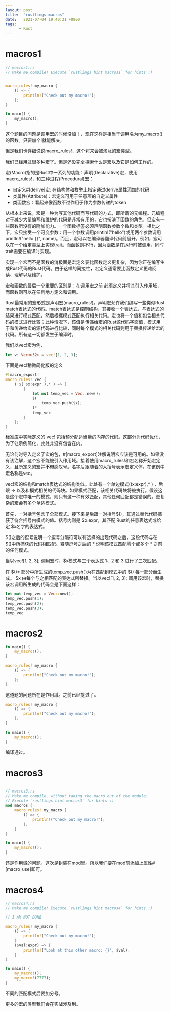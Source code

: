 ```yaml
---
layout: post
title:  "rustlings-macros"
date:   2021-07-04 19:40:31 +0800
tags:
      - Rust
---
```

# macros1
```rust
// macros1.rs
// Make me compile! Execute `rustlings hint macros1` for hints :)


macro_rules! my_macro {
    () => {
        println!("Check out my macro!");
    };
}

fn main() {
    my_macro();
}

```

这个题目的问题是调用宏的时候没加！，现在这样是相当于调用名为my_macro()的函数。只要加个!就能解决。

但是我们也详细说说macro_rules!，这个将来会被淘汰的宏类型。

我们已经用过很多种宏了。但是还没完全探索什么是宏以及它是如何工作的。

宏(Macro)指的是Rust中一系列的功能：声明(Declarative)宏，使用 macro_rules!，和三种过程(Procedural)宏：

* 自定义#[derive]宏: 在结构体和枚举上指定通过derive属性添加的代码
* 类属性(Attribute)：宏定义可用于任意项的自定义属性
* 类函数宏：看起来像函数不过作用于作为参数传递的token

从根本上来说，宏是一种为写其他代码而写代码的方式，即所谓的元编程。元编程对于减少大量编写和维护的代码是非常有用的，它也扮演了函数的角色。但宏有一些函数所没有的附加能力。一个函数标签必须声明函数参数个数和类型。相比之下，宏只接受一个可变参数：用一个参数调用println!("hello")或用两个参数调用println!("hello {}", name)。而且，宏可以在编译器翻译代码前展开，例如，宏可以在一个给定类型上实现trait。而函数则不行，因为函数是在运行时被调用，同时trait需要在编译时实现。

实现一个宏而不是函数的消极面是宏定义要比函数定义更复杂，因为你正在编写生成Rust代码的Rust代码。由于这样的间接性，宏定义通常要比函数定义更难阅读、理解以及维护。

宏和函数的最后一个重要的区别是：在调用宏之前 必须定义并将其引入作用域，而函数则可以在任何地方定义和调用。

Rust最常用的宏形式是声明宏(macro_rules!)。声明宏允许我们编写一些类似Rust match表达式的代码。match表达式是控制结构，其接收一个表达式，与表达式的结果进行模式匹配，然后根据模式匹配执行相关代码。宏也将一个值和包含相关代码的模式进行比较；此种情况下，该值是传递给宏的Rust源代码字面值，模式用于和传递给宏的源代码进行比较，同时每个模式的相关代码则用于替换传递给宏的代码。所有这一切都发生于编译时。

我们以vec!宏为例，
```rust
let v: Vec<u32> = vec![1, 2, 3];
```

下面是vec!稍微简化版的定义
```rust
#[macro_export]
macro_rules! vec {
    ( $( $x:expr ),* ) => {
        {
            let mut temp_vec = Vec::new();
            $(
                temp_vec.push($x);
            )*
            temp_vec
        }
    };
}
```

标准库中实际定义的 vec! 包括预分配适当量的内存的代码。这部分为代码优化，为了让示例简化，此处并没有包含在内。

无论何时导入定义了宏的包，#[macro_export]注解说明宏应该是可用的。如果没有该注解，这个宏不能被引入作用域。接着使用macro_rules!和宏名称开始宏定义，且所定义的宏并**不带**感叹号。名字后跟随着的大括号表示宏定义体，在该例中宏名称是vec。

vec!宏的结构和match表达式的结构类似。此处有一个单边模式($($x:expr),* ) ，后跟 => 以及和模式相关的代码块。如果模式匹配，该相关代码块将被执行。假设这是这个宏中唯一的模式，则只有这一种有效匹配，其他任何匹配都是错误的。更复杂的宏会有多个单边模式。

首先，一对括号包含了全部模式。接下来是后跟一对括号$()，其通过替代代码捕获了符合括号内模式的值。括号内则是 $x:expr，其匹配 Rust的任意表达式或给定 $x名字的表达式。

$()之后的逗号说明一个逗号分隔符可以有选择的出现代码之后，这段代码与在 $()中所捕获的代码相匹配。紧随逗号之后的 * 说明该模式匹配零个或多个 * 之前的任何模式。

当以vec![1, 2, 3]; 调用宏时，$x模式与三个表达式 1、2 和 3 进行了三次匹配。

在 $()* 部分中所生成的temp_vec.push()为在匹配到模式中的 $() 每一部分而生成。 $x 由每个与之相匹配的表达式所替换。当以vec![1, 2, 3]; 调用该宏时，替换该宏调用所生成的代码会是下面这样：

```rust
let mut temp_vec = Vec::new();
temp_vec.push(1);
temp_vec.push(2);
temp_vec.push(3);
temp_vec
```

# macros2

```rust
fn main() {
    my_macro!();
}

macro_rules! my_macro {
    () => {
        println!("Check out my macro!");
    };
}
```

这道题的问题所在是作用域。之前已经提过了。

```rust
macro_rules! my_macro {
    () => {
        println!("Check out my macro!");
    };
}

fn main() {
    my_macro!();
}
```

编译通过。

# macros3
```rust
  
// macros3.rs
// Make me compile, without taking the macro out of the module!
// Execute `rustlings hint macros3` for hints :)
mod macros {
    macro_rules! my_macro {
        () => {
            println!("Check out my macro!");
        };
    }
}

fn main() {
    my_macro!();
}

```
还是作用域的问题。这次是封装在mod里。所以我们要在mod前添加上属性#[macro_use]即可。

# macros4
```rust
// macros4.rs
// Make me compile! Execute `rustlings hint macros4` for hints :)

// I AM NOT DONE

macro_rules! my_macro {
    () => {
        println!("Check out my macro!");
    }
    ($val:expr) => {
        println!("Look at this other macro: {}", $val);
    }
}

fn main() {
    my_macro!();
    my_macro!(7777);
}
```

不同的匹配模式后要加分号。

更多的宏的类型我们会在实战涉及到。
